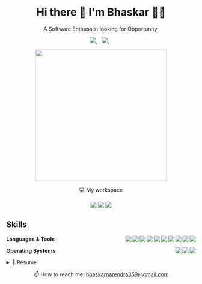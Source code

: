 

<h1 align='center'>
  Hi there 👋 I'm Bhaskar 👨‍💻
</h1>

<p align='center'>
  A Software Enthusaist looking for Opportunity.
</p>



<p align='center'>
  
  <a href="https://www.linkedin.com/in/bhaskar359/">
    <img src="https://img.shields.io/badge/linkedin-%230077B5.svg?&style=for-the-badge&logo=linkedin&logoColor=white" />
  </a>&nbsp;&nbsp;
  <a href="https://bhaskar359.github.io/">
    <img src="https://img.shields.io/badge/Portfolio-172B4D?style=for-the-badge&logo=Opsgenie&logoColor=white" />        
  </a>&nbsp;&nbsp;
  
</p>

<p align='center'>
  <a href="#"><img src="https://github-readme-stats.vercel.app/api?username=bhaskar359&show_icons=true&count_private=true&theme=tokyonight" width="350"></a>
</p>

<p align='center'>
  💻 My workspace<br/><br/>
  <img src="https://img.shields.io/badge/mac%20os-000000?style=for-the-badge&logo=apple&logoColor=white" />
  <img src="https://img.shields.io/badge/Apple-Silicon_M1-FFFFFF?style=for-the-badge&logo=apple&logoColor=white" />
  <img src="https://img.shields.io/badge/RAM-8GB-%230071C5.svg?&style=for-the-badge&logoColor=white" />
</p>

## Skills

<img align="right" src="https://img.shields.io/badge/Eclipse-2C2255?logo=eclipse&logoColor=white" />
<img align="right" src="https://img.shields.io/badge/VS-5C2D91?logo=visual%20studio&logoColor=white" />
<img align="right" src="https://img.shields.io/badge/Git-F05032?logo=git&logoColor=white" />
<img align="right" src="https://img.shields.io/badge/Bootstrap-563D7C?logo=bootstrap&logoColor=white" />
<img align="right" src="https://img.shields.io/badge/HTML5-E34F26?logo=html5&logoColor=white" />
<img align="right" src="https://img.shields.io/badge/JS-323330?logo=javascript&logoColor=F7DF1E" />
<img align="right" src="https://img.shields.io/badge/(My)SQL-4479A1?logo=mysql&logoColor=white" />
<img align="right" src="https://img.shields.io/badge/SQL-F80000?logo=oracle&logoColor=black" />
<img align="right" src="https://img.shields.io/badge/Python-3776AB?logo=python&logoColor=white" />
<img align="right" src="https://img.shields.io/badge/Java-ED8B00?logo=java&logoColor=white" />

**Languages & Tools**

<img align="right" src="https://img.shields.io/badge/Ubuntu-E95420?logo=ubuntu&logoColor=white" />
<img align="right" src="https://img.shields.io/badge/Windows-0078D6?logo=windows&logoColor=white" />
<img align="right" src="https://img.shields.io/badge/mac%20os-000000?logo=apple&logoColor=white" />


**Operating Systems**



<details>
  <summary>📃 Resume</summary>


## Education

- 📖 **Computer Science Engineering**\
8.0/10.0\
📆 2018 - 2022\
📍 **Rajiv Gandhi University of Knowledge Technologies** - Nuzvid, Andhra Pradesh

## Projects

<img align="right" src="https://img.shields.io/badge/Node.js-339933?&logo=nodedotjs&logoColor=white" />
<img align="right" src="https://img.shields.io/badge/HTML5-E34F26?logo=html5&logoColor=white" />
<img align="right" src="https://img.shields.io/badge/Bootstrap-563D7C?logo=bootstrap&logoColor=white" />
<img align="right" src="https://img.shields.io/badge/MySQL-00000F?&logo=mysql&logoColor=white" />
<img align="right" src="https://img.shields.io/badge/Handlebars.js-f0772b?&logo=handlebarsdotjs&logoColor=black" />
<img align="right" src="https://img.shields.io/badge/Express.js-000000?&logo=express&logoColor=white" />

- 👨‍💻 **UMS(Admin)**\
📆 Oct,2021 - Nov,2021\
📍 **NodeJs Application**

<img align="right" src="https://img.shields.io/badge/Python-000000?&logo=python&logoColor=white" />


- 👨‍💻 **Secure Share**\
📆 Aug,2021 - Sept,2021\
📍 **CLI Application** - Group Project

  
<img align="right" src="https://img.shields.io/badge/Python-000000?&logo=python&logoColor=white" />


- 👨‍💻 **Virtual Mouse using Hand Gestures**\
📆 June,2021 - July,2021\
📍 **HCI Application** - Group Project

</details>

<p align='center'>
  📫 How to reach me: <a href='mailto:bhaskarnarendra359@gmail.com'>bhaskarnarendra359@gmail.com</a>
</p>

